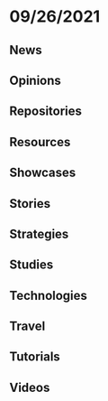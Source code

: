 # 09/26/2021

## News

## Opinions

## Repositories

## Resources

## Showcases


## Stories


## Strategies


## Studies

## Technologies

## Travel

## Tutorials

## Videos
